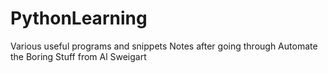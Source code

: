 # PythonLearning
Various useful programs and snippets
Notes after going through Automate the Boring Stuff from Al Sweigart

